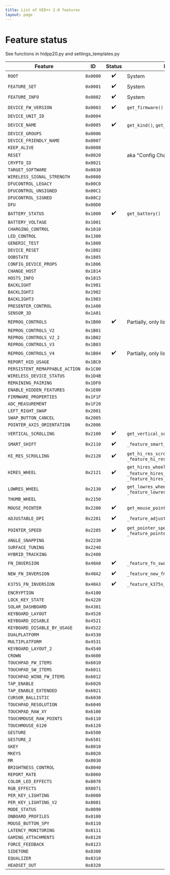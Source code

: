 ```yaml
---
title: List of HID++ 2.0 features
layout: page
---
```


# Feature status
See functions in hidpp20.py and settings_templates.py

Feature                                | ID       | Status             | Notes
---------------------------------------|----------|:------------------:|------
`ROOT`                                 | `0x0000` | :heavy_check_mark: | System
`FEATURE_SET`                          | `0x0001` | :heavy_check_mark: | System
`FEATURE_INFO`                         | `0x0002` | :heavy_check_mark: | System
`DEVICE_FW_VERSION`                    | `0x0003` | :heavy_check_mark: | `get_firmware()`
`DEVICE_UNIT_ID`                       | `0x0004` |                    |
`DEVICE_NAME`                          | `0x0005` | :heavy_check_mark: | `get_kind()`, `get_name()`
`DEVICE_GROUPS`                        | `0x0006` |                    |
`DEVICE_FRIENDLY_NAME`                 | `0x0007` |                    |
`KEEP_ALIVE`                           | `0x0008` |                    |
`RESET`                                | `0x0020` |                    | aka "Config Change"
`CRYPTO_ID`                            | `0x0021` |                    |
`TARGET_SOFTWARE`                      | `0x0030` |                    |
`WIRELESS_SIGNAL_STRENGTH`             | `0x0080` |                    |
`DFUCONTROL_LEGACY`                    | `0x00C0` |                    |
`DFUCONTROL_UNSIGNED`                  | `0x00C1` |                    |
`DFUCONTROL_SIGNED`                    | `0x00C2` |                    |
`DFU`                                  | `0x00D0` |                    |
`BATTERY_STATUS`                       | `0x1000` | :heavy_check_mark: | `get_battery()`
`BATTERY_VOLTAGE`                      | `0x1001` |                    |
`CHARGING_CONTROL`                     | `0x1010` |                    |
`LED_CONTROL`                          | `0x1300` |                    |
`GENERIC_TEST`                         | `0x1800` |                    |
`DEVICE_RESET`                         | `0x1802` |                    |
`OOBSTATE`                             | `0x1805` |                    |
`CONFIG_DEVICE_PROPS`                  | `0x1806` |                    |
`CHANGE_HOST`                          | `0x1814` |                    |
`HOSTS_INFO`                           | `0x1815` |                    |
`BACKLIGHT`                            | `0x1981` |                    |
`BACKLIGHT2`                           | `0x1982` |                    |
`BACKLIGHT3`                           | `0x1983` |                    |
`PRESENTER_CONTROL`                    | `0x1A00` |                    |
`SENSOR_3D`                            | `0x1A01` |                    |
`REPROG_CONTROLS`                      | `0x1B00` | :heavy_check_mark: | Partially, only listing. `get_keys()`
`REPROG_CONTROLS_V2`                   | `0x1B01` |                    |
`REPROG_CONTROLS_V2_2`                 | `0x1B02` |                    |
`REPROG_CONTROLS_V3`                   | `0x1B03` |                    |
`REPROG_CONTROLS_V4`                   | `0x1B04` | :heavy_check_mark: | Partially, only listing. `get_keys()`
`REPORT_HID_USAGE`                     | `0x1BC0` |                    |
`PERSISTENT_REMAPPABLE_ACTION`         | `0x1C00` |                    |
`WIRELESS_DEVICE_STATUS`               | `0x1D4B` |                    |
`REMAINING_PAIRING`                    | `0x1DF0` |                    |
`ENABLE_HIDDEN_FEATURES`               | `0x1E00` |                    |
`FIRMWARE_PROPERTIES`                  | `0x1F1F` |                    |
`ADC_MEASUREMENT`                      | `0x1F20` |                    |
`LEFT_RIGHT_SWAP`                      | `0x2001` |                    |
`SWAP_BUTTON_CANCEL`                   | `0x2005` |                    |
`POINTER_AXIS_ORIENTATION`             | `0x2006` |                    |
`VERTICAL_SCROLLING`                   | `0x2100` | :heavy_check_mark: | `get_vertical_scrolling_info()`
`SMART_SHIFT`                          | `0x2110` | :heavy_check_mark: | `_feature_smart_shift()`
`HI_RES_SCROLLING`                     | `0x2120` | :heavy_check_mark: | `get_hi_res_scrolling_info()`, `_feature_hi_res_scroll()`
`HIRES_WHEEL`                          | `0x2121` | :heavy_check_mark: | `get_hires_wheel()`, `_feature_hires_smooth_invert()`, `_feature_hires_smooth_resolution()`
`LOWRES_WHEEL`                         | `0x2130` | :heavy_check_mark: | `get_lowres_wheel_status()`, `_feature_lowres_smooth_scroll()`
`THUMB_WHEEL`                          | `0x2150` |                    |
`MOUSE_POINTER`                        | `0x2200` | :heavy_check_mark: | `get_mouse_pointer_info()`
`ADJUSTABLE_DPI`                       | `0x2201` | :heavy_check_mark: | `_feature_adjustable_dpi()`
`POINTER_SPEED`                        | `0x2205` | :heavy_check_mark: | `get_pointer_speed_info()`, `_feature_pointer_speed()`
`ANGLE_SNAPPING`                       | `0x2230` |                    |
`SURFACE_TUNING`                       | `0x2240` |                    |
`HYBRID_TRACKING`                      | `0x2400` |                    |
`FN_INVERSION`                         | `0x40A0` | :heavy_check_mark: | `_feature_fn_swap()`
`NEW_FN_INVERSION`                     | `0x40A2` | :heavy_check_mark: | `_feature_new_fn_swap()`
`K375S_FN_INVERSION`                   | `0x40A3` | :heavy_check_mark: | `_feature_k375s_fn_swap()`
`ENCRYPTION`                           | `0x4100` |                    |
`LOCK_KEY_STATE`                       | `0x4220` |                    |
`SOLAR_DASHBOARD`                      | `0x4301` |                    |
`KEYBOARD_LAYOUT`                      | `0x4520` |                    |
`KEYBOARD_DISABLE`                     | `0x4521` |                    |
`KEYBOARD_DISABLE_BY_USAGE`            | `0x4522` |                    |
`DUALPLATFORM`                         | `0x4530` |                    |
`MULTIPLATFORM`                        | `0x4531` |                    |
`KEYBOARD_LAYOUT_2`                    | `0x4540` |                    |
`CROWN`                                | `0x4600` |                    |
`TOUCHPAD_FW_ITEMS`                    | `0x6010` |                    |
`TOUCHPAD_SW_ITEMS`                    | `0x6011` |                    |
`TOUCHPAD_WIN8_FW_ITEMS`               | `0x6012` |                    |
`TAP_ENABLE`                           | `0x6020` |                    |
`TAP_ENABLE_EXTENDED`                  | `0x6021` |                    |
`CURSOR_BALLISTIC`                     | `0x6030` |                    |
`TOUCHPAD_RESOLUTION`                  | `0x6040` |                    |
`TOUCHPAD_RAW_XY`                      | `0x6100` |                    |
`TOUCHMOUSE_RAW_POINTS`                | `0x6110` |                    |
`TOUCHMOUSE_6120`                      | `0x6120` |                    |
`GESTURE`                              | `0x6500` |                    |
`GESTURE_2`                            | `0x6501` |                    |
`GKEY`                                 | `0x8010` |                    |
`MKEYS`                                | `0x8020` |                    |
`MR`                                   | `0x8030` |                    |
`BRIGHTNESS_CONTROL`                   | `0x8040` |                    |
`REPORT_RATE`                          | `0x8060` |                    |
`COLOR_LED_EFFECTS`                    | `0x8070` |                    |
`RGB_EFFECTS`                          | `0X8071` |                    |
`PER_KEY_LIGHTING`                     | `0x8080` |                    |
`PER_KEY_LIGHTING_V2`                  | `0x8081` |                    |
`MODE_STATUS`                          | `0x8090` |                    |
`ONBOARD_PROFILES`                     | `0x8100` |                    |
`MOUSE_BUTTON_SPY`                     | `0x8110` |                    |
`LATENCY_MONITORING`                   | `0x8111` |                    |
`GAMING_ATTACHMENTS`                   | `0x8120` |                    |
`FORCE_FEEDBACK`                       | `0x8123` |                    |
`SIDETONE`                             | `0x8300` |                    |
`EQUALIZER`                            | `0x8310` |                    |
`HEADSET_OUT`                          | `0x8320` |                    |

